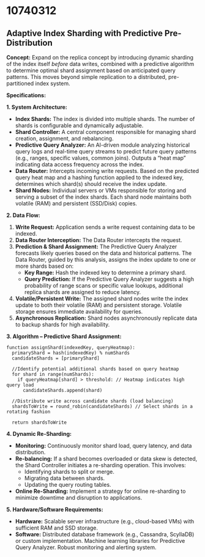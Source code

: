 # 10740312

## Adaptive Index Sharding with Predictive Pre-Distribution

**Concept:** Expand on the replica concept by introducing dynamic sharding of the index itself *before* data writes, combined with a predictive algorithm to determine optimal shard assignment based on anticipated query patterns. This moves beyond simple replication to a distributed, pre-partitioned index system.

**Specifications:**

**1. System Architecture:**

*   **Index Shards:** The index is divided into multiple shards. The number of shards is configurable and dynamically adjustable.
*   **Shard Controller:** A central component responsible for managing shard creation, assignment, and rebalancing.
*   **Predictive Query Analyzer:** An AI-driven module analyzing historical query logs and real-time query streams to predict future query patterns (e.g., ranges, specific values, common joins).  Outputs a “heat map” indicating data access frequency across the index.
*   **Data Router:**  Intercepts incoming write requests. Based on the predicted query heat map and a hashing function applied to the indexed key, determines which shard(s) should receive the index update.
*   **Shard Nodes:** Individual servers or VMs responsible for storing and serving a subset of the index shards. Each shard node maintains both volatile (RAM) and persistent (SSD/Disk) copies.

**2. Data Flow:**

1.  **Write Request:** Application sends a write request containing data to be indexed.
2.  **Data Router Interception:** The Data Router intercepts the request.
3.  **Prediction & Shard Assignment:** The Predictive Query Analyzer forecasts likely queries based on the data and historical patterns.  The Data Router, guided by this analysis, assigns the index update to one or more shards based on:
    *   **Key Range:** Hash the indexed key to determine a primary shard.
    *   **Query Prediction:**  If the Predictive Query Analyzer suggests a high probability of range scans or specific value lookups, additional replica shards are assigned to reduce latency.
4.  **Volatile/Persistent Write:** The assigned shard nodes write the index update to both their volatile (RAM) and persistent storage.  Volatile storage ensures immediate availability for queries.
5.  **Asynchronous Replication:** Shard nodes asynchronously replicate data to backup shards for high availability.

**3. Algorithm – Predictive Shard Assignment:**

```pseudocode
function assignShard(indexedKey, queryHeatmap):
  primaryShard = hash(indexedKey) % numShards
  candidateShards = [primaryShard]

  //Identify potential additional shards based on query heatmap
  for shard in range(numShards):
    if queryHeatmap[shard] > threshold: // Heatmap indicates high query load
      candidateShards.append(shard)

  //Distribute write across candidate shards (load balancing)
  shardsToWrite = round_robin(candidateShards) // Select shards in a rotating fashion

  return shardsToWrite
```

**4. Dynamic Re-Sharding:**

*   **Monitoring:** Continuously monitor shard load, query latency, and data distribution.
*   **Re-balancing:**  If a shard becomes overloaded or data skew is detected, the Shard Controller initiates a re-sharding operation. This involves:
    *   Identifying shards to split or merge.
    *   Migrating data between shards.
    *   Updating the query routing tables.
*   **Online Re-Sharding:** Implement a strategy for online re-sharding to minimize downtime and disruption to applications.

**5.  Hardware/Software Requirements:**

*   **Hardware:** Scalable server infrastructure (e.g., cloud-based VMs) with sufficient RAM and SSD storage.
*   **Software:** Distributed database framework (e.g., Cassandra, ScyllaDB) or custom implementation.  Machine learning libraries for Predictive Query Analyzer.  Robust monitoring and alerting system.